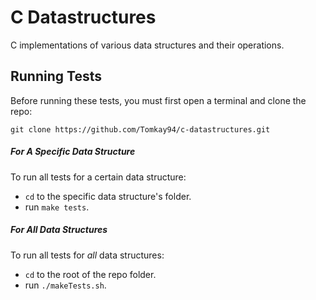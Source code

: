# C Datastructures
C implementations of various data structures and their operations.

## Running Tests

Before running these tests, you must first open a terminal and clone the repo:

`git clone https://github.com/Tomkay94/c-datastructures.git`

##### For A _Specific_ Data Structure
To run all tests for a certain data structure:
 - `cd` to the specific data structure's folder.
 - run `make tests`.
  
##### For _All_ Data Structures
To run all tests for _all_ data structures:
  - `cd` to the root of the repo folder.
  - run `./makeTests.sh`.
